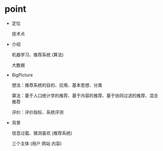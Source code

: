 # point

- 定位

  技术点



- 介绍

  机器学习、推荐系统 (算法)

  大数据



- BigPicture

  想法：推荐系统的目的、应用、基本思想、分类

  算法：基于人口统计学的推荐、基于内容的推荐、基于协同过滤的推荐、混合推荐

  评价：评价指标、系统评测



- 背景

  信息过载、猜测喜欢 (推荐系统)

  三个主体 (用户 网站 内容)





































